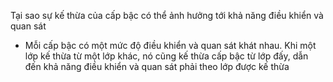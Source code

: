Tại sao sự kế thừa của cấp bậc có thể ảnh hưởng tới khả năng điều khiển và quan sát
* Mỗi cấp bậc có một mức độ điều khiển và quan sát khát nhau. Khi một lớp kế thừa từ một lớp khác, nó cũng kế thừa cấp bậc từ lớp đấy, dẫn đến khả năng điều khiển và quan sát phải theo lớp được kế thừa
